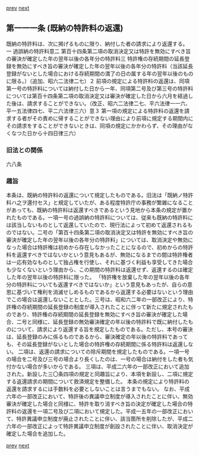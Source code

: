 [prev](/specific/markdowns/特許法/160_Mp-Ch_4-Se_3-At_110.md)
[next](/specific/markdowns/特許法/162_Mp-Ch_4-Se_3-At_112.md)
## 第一一一条 (既納の特許料の返還)
既納の特許料は、次に掲げるものに限り、納付した者の請求により返還する。
一 過誤納の特許料意二 第百十四条第二項の取消決定又は特許を無効にすべき旨の審決が確定した年の翌年以後の各年分の特許料三 特許権の存続期間の延長登録を無効にすべき旨の審決が確定した年の翌年以後の各年分の特許料（当該延長登録がないとした場合における存続期間の満了の日の属する年の翌年以後のものに限る。）（追加、昭六二法律二七）２ 前項の規定による特許料の返還は、同項第一号の特許料については納付した日から一年、同項第二号及び第三号の特許料については第百十四条第二項の取消決定又は審決が確定した日から六月を経過した後は、請求することができない。（改正、昭六二法律二七、平六法律一一六、平一五法律四七、平二六法律三六）意３ 第一項の規定による特許料の返還を請求する者がその責めに帰することができない理由により前項に規定する期間内にその請求をすることができないときは、同項の規定にかかわらず、その理由がなくなつた日から十四日律三六）

### 旧法との関係
六八条

### 趣旨
本条は、既納の特許料の返還について規定したものである。旧法は「既納ノ特許料ハ之ヲ還付セス」と規定していたが、ある程度特許庁の事務が繁雑になることがあっても、既納の特許料は返還すべきであるという見地から本条の規定が置かれたものである。一項一号の過誤納の特許料については、従来も既納の特許料には該当しないものとして返還していたので、現行法によって初めて返還されるものではない。二号の「第百十四条第二項の取消決定又は特許を無効にすべき旨の審決が確定した年の翌年以後の各年分の特許料」については、取消決定や無効になった場合は特許権は初めから存在しなかったことになるので、初めからの特許料を返還すべきではないかという意見もあるが、無効になるまでの間は特許権者は一応有効なものとして独占権を行使し、それに基づく利益も享受してきた場合も少なくないという理由から、この期間の特許料は返還せず、返還するのは確定した年の翌年以後の特許料に限った。
「特許権を放棄した年の翌年以後の各年分の特許料についても返還すべきではないか」という意見もあったが、自らの意思に基づいて権利を消滅せしめるものであるから返還する必要はないという理由でこの場合は返還しないこととした。三号は、昭和六二年の一部改正により、特許権の存続期間の延長登録の制度が導入されたことに伴って新たに規定されたものであり、特許権の存続期間の延長登録を無効にすべき旨の審決が確定した場合、二号と同様に、延長登録の無効審決確定の年以後の特許料で既に納付したものについて、請求により返還する旨を規定したものである。ただし、本号の審決は、延長登録のみに係るものであるから、審決確定の年以後の特許料であっても、その延長登録がないとした場合の特許権の存続期間に係る特許料は返還しない。
二項は、返還の請求についての除斥期間を規定したものである。一項一号の場合を二号及び三号の場合より長くしたのは、一号の場合は納付をした者も気付かない場合が多いからである。
三項は、平成二六年の一部改正において追加された。新設した三〇条四項の規定と同趣旨により、本項を新設し、二項に規定する返還請求の期間について救済規定を整備した。
本条の規定により特許料の返還を請求するには手数料を必要としないことは言うまでもない。
なお、平成六年の一部改正において、特許後の異議申立制度が導入されたことに伴い、無効審決が確定した場合と同様に、特許を取り消すべき旨の決定が確定した場合の特許料の返還を一項二号及び二項において規定した。平成一五年の一部改正において、特許異議申立制度が廃止されたことに伴い、該当箇所を削除したが、平成二六年の一部改正によって特許異議申立制度が創設されたことに伴い、取消決定が確定した場合を追加した。

[prev](/specific/markdowns/特許法/160_Mp-Ch_4-Se_3-At_110.md)
[next](/specific/markdowns/特許法/162_Mp-Ch_4-Se_3-At_112.md)
